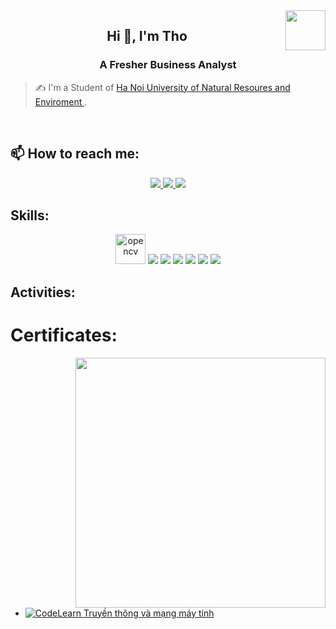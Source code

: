 <!-- <img align="left" width="400" src="https://github.githubassets.com/images/modules/profile/profile-first-repo.svg" /> -->
<img align="right" width="64" src="https://github.com/xone184.png" />
<!-- <img align="right" width="64" src="https://img.icons8.com/color/48/vietnam-circular.png" /> -->

<h2 align="center">Hi 👋, I'm Tho</h2>
<p align="center">
  <h3 align="center">A Fresher Business Analyst</h3>
</p>

> ✍ I'm a Student of [Ha Noi University of Natural Resoures and Enviroment ](https://hunre.edu.vn/).

<br />

## 📫 How to reach me:

<p align="center">
  <a href="https://www.facebook.com/xone.184" alt="Facebook">
    <img src="https://img.icons8.com/fluent/48/000000/facebook-new.png" target="_blank" />
  </a> 
  <a href="https://github.com/xone184" alt="Github">
    <img src="https://img.icons8.com/fluent/48/000000/github.png"/>
  </a> 
  <a href="https://mail.google.com/mail/u/0/#inbox" alt="Email">
    <img src="https://img.icons8.com/fluent/48/000000/mailing.png"/>
  </a>
</p>

## Skills:
<p align="center">
  <img src="https://www.vectorlogo.zone/logos/opencv/opencv-icon.svg" alt="opencv" width="48" height="48"/> 
  <img src="https://img.icons8.com/color/48/000000/microsoft-sql-server.png"/>
  <img src="https://img.icons8.com/color/48/000000/mysql-logo.png"/>
  <img src="https://img.icons8.com/color/48/000000/git.png"/>
  <img src="https://img.icons8.com/color/48/000000/github-2.png"/>
  <img src="https://img.icons8.com/color/48/000000/visual-studio-code-2019.png"/>
  <img src="https://img.icons8.com/color/48/null/visual-studio--v2.png"/>
</p>

## Activities:



# Certificates:

<img align="right" width="400" src="https://github.githubassets.com/images/modules/profile/profile-joined-github.svg">

- [![CodeLearn](https://img.shields.io/badge/-MATLAB-orange) Truyền thông và mạng máy tính](https://codelearn.io/share/4f2e25ec-b0d3-42e9-b289-96664dd840cf)
